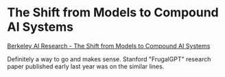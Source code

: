 # The Shift from Models to Compound AI Systems
[Berkeley AI Research - The Shift from Models to Compound AI Systems](https://bair.berkeley.edu/blog/2024/02/18/compound-ai-systems/)<br>

Definitely a way to go and makes sense. Stanford "FrugalGPT" research paper published early last year was on the similar lines.